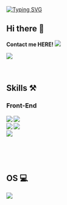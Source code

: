 [![Typing SVG](https://readme-typing-svg.demolab.com/?lines=Welcome+to+Siwoo's+GitHub;I'm+waiting+for+your+feedback)](https://git.io/typing-svg)
## Hi there 👋  
<b color="#7C0072">Contact me HERE!<b/>
 <a href="mailto:sha0209@dgu.ac.kr">
   <img src="https://img.shields.io/badge/Gmail-d14836?style=flat-square&logo=Gmail&logoColor=white&link=leegm1798@naver.com"/>
</a>

<img src="https://github-readme-stats.vercel.app/api?username=dltldn333&show_icons=true&theme=ambient_gradient">
<br/><br/><br/>

## Skills ⚒️
### Front-End
<div>
 <img src="https://img.shields.io/badge/html5-E34F26?style=for-the-badge&logo=html5&logoColor=white">
 <img src="https://img.shields.io/badge/css3-1572B6?style=for-the-badge&logo=css3&logoColor=white"> <br />
 <img src="https://img.shields.io/badge/javascript-F7DF1E?style=for-the-badge&logo=javascript&logoColor=white">
 <img src="https://img.shields.io/badge/typescript-3178C6?style=for-the-badge&logo=typescript&logoColor=white"> <br />
 <img src="https://img.shields.io/badge/react-61DAFB?style=for-the-badge&logo=react&logoColor=white">
</div>  


<br/><br/><br/>
 
## OS 💻
<img src="https://img.shields.io/badge/Ubuntu-E95420?style=for-the-badge&logo=ubuntu&logoColor=white">

<br/><br/><br/>
